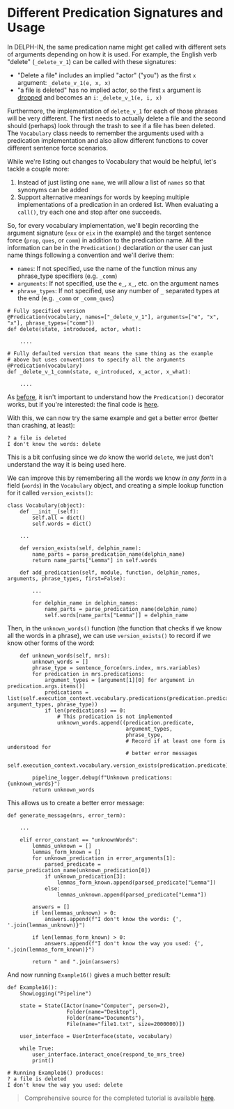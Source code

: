 # Different Predication Signatures and Usage
In DELPH-IN, the same predication name might get called with different sets of arguments depending on how it is used. For example, the English verb "delete" (`_delete_v_1`) can be called with these signatures:

- "Delete a file" includes an implied "actor" ("you") as the first `x` argument: `_delete_v_1(e, x, x)`
- "a file is deleted" has no implied actor, so the first `x` argument is [dropped](devhowto0010MRS#other-variables-types-i-u-p) and becomes an `i`: `_delete_v_1(e, i, x)`

Furthermore, the implementation of `delete_v_1` for each of those phrases will be very different. The first needs to actually delete a file and the second should (perhaps) look through the trash to see if a file has been deleted. The `Vocabulary` class needs to remember the arguments used with a predication implementation and also allow different functions to cover different sentence force scenarios.

While we're listing out changes to Vocabulary that would be helpful, let's tackle a couple more: 
1. Instead of just listing one `name`, we will allow a list of `names` so that synonyms can be added
2. Support alternative meanings for words by keeping multiple implementations of a predication in an ordered list. When evaluating a `call()`, try each one and stop after one succeeds.

So, for every vocabulary implementation, we'll begin recording the argument signature (`exx` or `eix` in the example) and the target sentence force (`prop`, `ques`, or `comm`) in addition to the predication name. All the information can be in the `Predication()` declaration *or* the user can just name things following a convention and we'll derive them:
- `names`: If not specified, use the name of the function minus any phrase_type specifiers (e.g. `_comm`)
- `arguments`: If not specified, use the `e_`, `x_`, etc. on the argument names
- `phrase_types`: If not specified, use any number of `_` separated types at the end (e.g. `_comm` or `_comm_ques`)

~~~
# Fully specified version
@Predication(vocabulary, names=["_delete_v_1"], arguments=["e", "x", "x"], phrase_types=["comm"])
def delete(state, introduced, actor, what):
    
    ....

# Fully defaulted version that means the same thing as the example
# above but uses conventions to specify all the arguments
@Predication(vocabulary)
def _delete_v_1_comm(state, e_introduced, x_actor, x_what):
    
    ....
~~~

As [before](devhowtoMRSToPython), it isn't important to understand how the `Predication()` decorator works, but if you're interested: the final code is [here](https://github.com/EricZinda/Perplexity/blob/main/perplexity/vocabulary.py).

With this, we can now try the same example and get a better error (better than crashing, at least):

~~~
? a file is deleted
I don't know the words: delete
~~~

This is a bit confusing since we *do* know the world `delete`, we just don't understand the way it is being used here. 

We can improve this by remembering all the words we know *in any form* in a field (`words`) in the `Vocabulary` object, and creating a simple lookup function for it called `version_exists()`:

~~~
class Vocabulary(object):
    def __init__(self):
        self.all = dict()
        self.words = dict()

    ...
    
    def version_exists(self, delphin_name):
        name_parts = parse_predication_name(delphin_name)
        return name_parts["Lemma"] in self.words

    def add_predication(self, module, function, delphin_names, arguments, phrase_types, first=False):
        
        ...
        
        for delphin_name in delphin_names:
            name_parts = parse_predication_name(delphin_name)
            self.words[name_parts["Lemma"]] = delphin_name

~~~

Then, in the `unknown_words()` function (the function that checks if we know all the words in a phrase), we can use `version_exists()` to record if we know other forms of the word:

~~~
    def unknown_words(self, mrs):
        unknown_words = []
        phrase_type = sentence_force(mrs.index, mrs.variables)
        for predication in mrs.predications:
            argument_types = [argument[1][0] for argument in predication.args.items()]
            predications = list(self.execution_context.vocabulary.predications(predication.predicate, argument_types, phrase_type))
            if len(predications) == 0:
                # This predication is not implemented
                unknown_words.append((predication.predicate,
                                      argument_types,
                                      phrase_type,
                                      # Record if at least one form is understood for
                                      # better error messages
                                      self.execution_context.vocabulary.version_exists(predication.predicate)))

        pipeline_logger.debug(f"Unknown predications: {unknown_words}")
        return unknown_words
~~~

This allows us to create a better error message:

~~~
def generate_message(mrs, error_term):
    
    ...
    
    elif error_constant == "unknownWords":
        lemmas_unknown = []
        lemmas_form_known = []
        for unknown_predication in error_arguments[1]:
            parsed_predicate = parse_predication_name(unknown_predication[0])
            if unknown_predication[3]:
                lemmas_form_known.append(parsed_predicate["Lemma"])
            else:
                lemmas_unknown.append(parsed_predicate["Lemma"])

        answers = []
        if len(lemmas_unknown) > 0:
            answers.append(f"I don't know the words: {', '.join(lemmas_unknown)}")

        if len(lemmas_form_known) > 0:
            answers.append(f"I don't know the way you used: {', '.join(lemmas_form_known)}")

        return " and ".join(answers)
~~~

And now running `Example16()` gives a much better result:

~~~
def Example16():
    ShowLogging("Pipeline")

    state = State([Actor(name="Computer", person=2),
                   Folder(name="Desktop"),
                   Folder(name="Documents"),
                   File(name="file1.txt", size=2000000)])

    user_interface = UserInterface(state, vocabulary)

    while True:
        user_interface.interact_once(respond_to_mrs_tree)
        print()
        
# Running Example16() produces:
? a file is deleted
I don't know the way you used: delete
~~~

> Comprehensive source for the completed tutorial is available [here](https://github.com/EricZinda/Perplexity).
